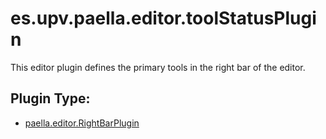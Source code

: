 # es.upv.paella.editor.toolStatusPlugin

This editor plugin defines the primary tools in the right bar of the editor.


## Plugin Type:
- [paella.editor.RightBarPlugin](../developer/plugin_types.md)